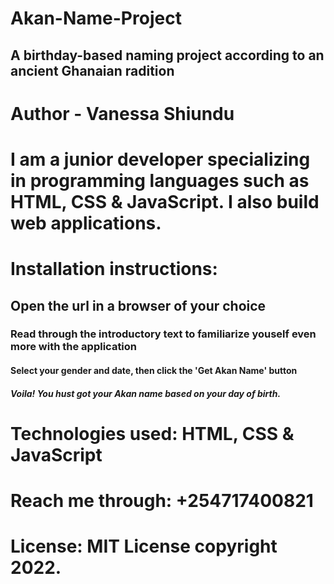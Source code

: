 # Akan-Name-Project
## A birthday-based naming project according to an ancient Ghanaian radition
# Author - Vanessa Shiundu
# I am a junior developer specializing in programming languages such as HTML, CSS & JavaScript. I also build web applications.
# Installation instructions: 
## Open the url in a browser of your choice
### Read through the introductory text to familiarize youself even more with the application
#### Select your gender and date, then click the 'Get Akan Name' button
##### Voila! You hust got your Akan name based on your day of birth.
# Technologies used: HTML, CSS & JavaScript

# Reach me through: +254717400821
# License: MIT License copyright 2022.
